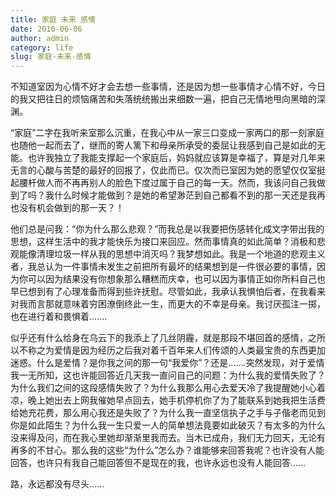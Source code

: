 ```yaml
---
title: 家庭 未来 感情
date: 2010-06-06
author: admin
category: life
slug: 家庭-未来-感情
---
```


不知道室因为心情不好才会去想一些事情，还是因为想一些事情才心情不好，今日的我又把往日的烦恼痛苦和失落统统搬出来细数一遍，把自己无情地甩向黑暗的深渊。

“家庭”二字在我听来室那么沉重，在我心中从一家三口变成一家两口的那一刻家庭也随他一起而去了，继而的寄人篱下和母亲所承受的委屈让我感到自己是如此的无能。也许我独立了我能支撑起一个家庭后，妈妈就应该算是幸福了，算是对几年来无言的心酸与苦楚的最好的回报了，仅此而已。仅次而已室因为她的愿望仅仅室挺起腰杆做人而不再再别人的脸色下度过属于自己的每一天。然而，我该问自己我做到了吗？我什么时候才能做到？是她的希望渺茫到自己都看不到的那一天还是我再也没有机会做到的那一天？！

他们总是问我：“你为什么那么悲观？”而我总是以我要把伤感转化成文字带出我的思想，这样生活中的我才能快乐为接口来回应。然而事情真的如此简单？消极和悲观能像清理垃圾一样从我的思想中消灭吗？我梦想如此。我是一个地道的悲观主义者，我总认为一件事情未发生之前把所有最坏的结果想到是一件很必要的事情，因为你可以因为结果没有你想象那么糟糕而庆幸，也可以因为事情正如你所料自己也早已想到有了心理准备而得到些许抚慰。尽管如此，我承认我惧怕后者，在我看来对我而言那就意味着穷困潦倒终此一生，而更大的不幸是母亲。我讨厌孤注一掷，也在进行着和畏惧着.......

似乎还有什么给身在乌云下的我添上了几丝阴霾，就是那段不堪回首的感情，之所以不称之为爱情是因为经历之后我对着千百年来人们传颂的人类最宝贵的东西更加迷惑。什么是爱情？是你我之间的那一句“我爱你”？还是.......突然发现，对于爱情我一无所知，这也许能回答近几天我一直问自己的问题：为什么我的爱情失败了？为什么我们之间的这段感情失败了？为什么我那么用心去爱天冷了我提醒她小心着凉，晚上她出去上网我催她早点回去，她手机停机你了为了能联系到她我把生活费给她充花费，那么用心我还是失败了？为什么我一直坚信执子之手与子偕老而见到你是如此陌生？为什么我一生只爱一人的简单想法竟要如此破灭？有太多的为什么没来得及问，而在我心里她却渐渐里我而去。当木已成舟，我们无力回天，无论有再多的不甘心。那么我的这些“为什么”怎么办？谁能够来回答我呢？也许没有人能回答，也许只有我自己能回答但不是现在的我，也许永远也没有人能回答......

路，永远都没有尽头......
